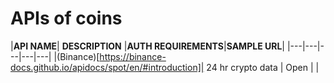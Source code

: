 # APIs of coins
|**API NAME**| **DESCRIPTION** |**AUTH REQUIREMENTS**|**SAMPLE URL**|
|---|---|---|---|---|
|(Binance)[https://binance-docs.github.io/apidocs/spot/en/#introduction]| 24 hr crypto data  | Open |  |
